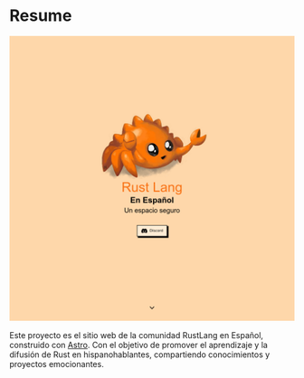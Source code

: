 # Resume

<div align="center">
    <img src=".github/images/screenshot.png">
</div>

Este proyecto es el sitio web de la comunidad RustLang en Español, construido con [Astro](https://astro.build). Con el objetivo de promover el aprendizaje y la difusión de Rust en hispanohablantes, compartiendo conocimientos y proyectos emocionantes.
